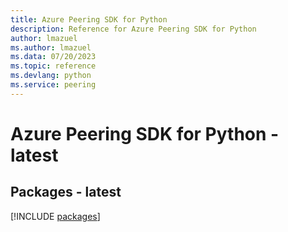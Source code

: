 ```yaml
---
title: Azure Peering SDK for Python
description: Reference for Azure Peering SDK for Python
author: lmazuel
ms.author: lmazuel
ms.data: 07/20/2023
ms.topic: reference
ms.devlang: python
ms.service: peering
---
```

# Azure Peering SDK for Python - latest
## Packages - latest
[!INCLUDE [packages](peering-index.md)]
